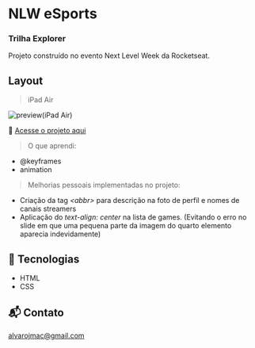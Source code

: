 # NLW eSports

### Trilha Explorer

Projeto construído no evento Next Level Week da Rocketseat.

## Layout
> iPad Air

![preview(iPad Air)](https://user-images.githubusercontent.com/99209300/191370399-239d5687-4322-4490-8b65-fe8b3fa06670.png)


🔗 [Acesse o projeto aqui](https://alvarojmac.github.io/nlw-esports-explorer)

> O que aprendi:
- @keyframes
- animation

> Melhorias pessoais implementadas no projeto:
- Criação da tag *\<abbr>* para descrição na foto de perfil e nomes de canais streamers
- Aplicação do *text-align: center* na lista de games. (Evitando o erro no slide em que uma pequena parte da imagem do quarto elemento aparecia indevidamente)


## 📡 Tecnologias

- HTML
- CSS

## 📬 Contato

alvarojmac@gmail.com
